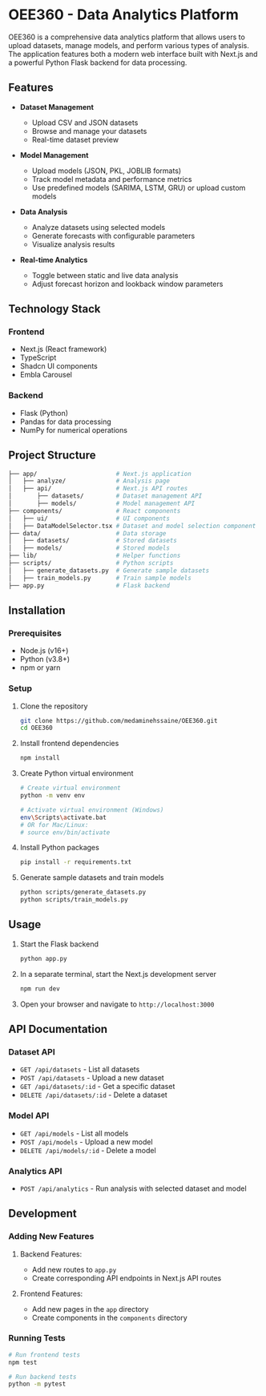 # OEE360 - Data Analytics Platform

OEE360 is a comprehensive data analytics platform that allows users to upload datasets, manage models, and perform various types of analysis. The application features both a modern web interface built with Next.js and a powerful Python Flask backend for data processing.

## Features

- **Dataset Management**
  - Upload CSV and JSON datasets
  - Browse and manage your datasets
  - Real-time dataset preview
  
- **Model Management**
  - Upload models (JSON, PKL, JOBLIB formats)
  - Track model metadata and performance metrics
  - Use predefined models (SARIMA, LSTM, GRU) or upload custom models

- **Data Analysis**
  - Analyze datasets using selected models
  - Generate forecasts with configurable parameters
  - Visualize analysis results

- **Real-time Analytics**
  - Toggle between static and live data analysis
  - Adjust forecast horizon and lookback window parameters

## Technology Stack

### Frontend

- Next.js (React framework)
- TypeScript
- Shadcn UI components
- Embla Carousel

### Backend

- Flask (Python)
- Pandas for data processing
- NumPy for numerical operations

## Project Structure

``` bash
├── app/                      # Next.js application
│   ├── analyze/              # Analysis page
│   ├── api/                  # Next.js API routes
│       ├── datasets/         # Dataset management API
│       ├── models/           # Model management API
├── components/               # React components
│   ├── ui/                   # UI components
│   ├── DataModelSelector.tsx # Dataset and model selection component
├── data/                     # Data storage
│   ├── datasets/             # Stored datasets
│   ├── models/               # Stored models
├── lib/                      # Helper functions
├── scripts/                  # Python scripts
│   ├── generate_datasets.py  # Generate sample datasets
│   ├── train_models.py       # Train sample models
├── app.py                    # Flask backend
```

## Installation

### Prerequisites

- Node.js (v16+)
- Python (v3.8+)
- npm or yarn

### Setup

1. Clone the repository

   ```bash
   git clone https://github.com/medaminehssaine/OEE360.git
   cd OEE360
   ```

2. Install frontend dependencies

   ```bash
   npm install
   ```

3. Create Python virtual environment

   ```bash
   # Create virtual environment
   python -m venv env
   
   # Activate virtual environment (Windows)
   env\Scripts\activate.bat
   # OR for Mac/Linux:
   # source env/bin/activate
   ```

4. Install Python packages

   ```bash
   pip install -r requirements.txt
   ```

5. Generate sample datasets and train models

   ```bash
   python scripts/generate_datasets.py
   python scripts/train_models.py
   ```

## Usage

1. Start the Flask backend

   ```bash
   python app.py
   ```

2. In a separate terminal, start the Next.js development server

   ```bash
   npm run dev
   ```

3. Open your browser and navigate to `http://localhost:3000`

## API Documentation

### Dataset API

- `GET /api/datasets` - List all datasets
- `POST /api/datasets` - Upload a new dataset
- `GET /api/datasets/:id` - Get a specific dataset
- `DELETE /api/datasets/:id` - Delete a dataset

### Model API

- `GET /api/models` - List all models
- `POST /api/models` - Upload a new model
- `DELETE /api/models/:id` - Delete a model

### Analytics API

- `POST /api/analytics` - Run analysis with selected dataset and model

## Development

### Adding New Features

1. Backend Features:
   - Add new routes to `app.py`
   - Create corresponding API endpoints in Next.js API routes

2. Frontend Features:
   - Add new pages in the `app` directory
   - Create components in the `components` directory

### Running Tests

```bash
# Run frontend tests
npm test

# Run backend tests
python -m pytest
```
